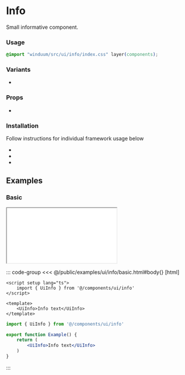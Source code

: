 # Info
Small informative component.

<ViewSourceGh href="https://github.com/winduum/winduum/blob/main/src/ui/info" />

### Usage

```css
@import "winduum/src/ui/info/index.css" layer(components);
```

### Variants
* <LinkGh name="default" path="ui/info" />

### Props
* <LinkGh name="default-props" path="ui/info" />

### Installation
Follow instructions for individual framework usage below

* <LinkGh name="winduum" url="https://github.com/winduum/winduum/blob/main/src/ui/info" />
* <LinkGh name="winduum-vue" url="https://github.com/winduum/winduum-vue/blob/main/src/components/ui/info" />
* <LinkGh name="winduum-react" url="https://github.com/winduum/winduum-react/blob/main/src/components/ui/info" />

## Examples

### Basic

<iframe onload="this.style.visibility = 'visible';" src="/examples/ui/info/basic.html"></iframe>

::: code-group
<<< @/public/examples/ui/info/basic.html#body{} [html]
```vue
<script setup lang="ts">
    import { UiInfo } from '@/components/ui/info'
</script>

<template>
    <UiInfo>Info text</UiInfo>
</template>
```
```jsx
import { UiInfo } from '@/components/ui/info'

export function Example() {
    return (
        <UiInfo>Info text</UiInfo>
    )
}
```
:::

